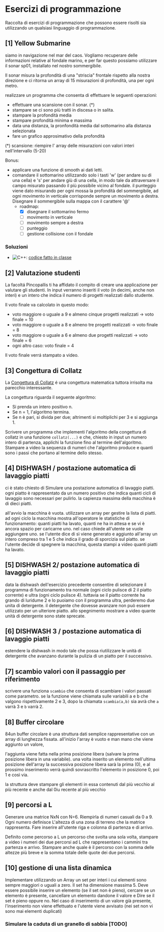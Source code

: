 # Esercizi di programmazione

Raccolta di esercizi di programmazione che possono essere risolti sia utilizzando un qualsiasi linguaggio di programmazione.


## [1] Yellow Submarine

siamo in navigazione nel mar del caos. Vogliamo recuperare delle informazioni relative al fondale marino, e per far questo possiamo utilizzare il sonar sp01, installato nel nostro sommergibile. 

Il sonar misura la profondità di una "striscia" frontale rispetto alla nostra direzione e ci ritorna un array di 15 misurazioni di profondità, una per ogni metro.

realizzare un programma che consenta di effettuare le seguenti operazioni:

- effettuare una scansione con il sonar. (*)
- stampare se ci sono più tratti in discesa o in salita.
- stampare la profondità media
- stampare profondità minima e massima
- data una distanza, la pronfondità media dal sottomarino alla distanza selezionata
- fare un grafico approsimativo della profondità

(*) scansione:
  riempire l' array delle misurazioni con valori interi nell'intervallo (5-20)

Bonus:

- applicare una funzione di smooth ai dati letti.
- comandare il sottomarino utilizzando solo i tasti 'w' (per andare su di una cella) e 's' per andare giù di una cella, in modo tale da attraversare il campo misurato passando il più possibile vicino al fondale. il punteggio viene dato misurando per ogni mossa la profondità del sommergibile, ad ogni movimento in verticale corrisponde sempre un movimento a destra. Disegnare il sommergibile sulla mappa con il carattere '@'
  - roadmap:
    - [x] disegnare il sottomarino fermo
    - [ ] movimento in verticale
    - [ ] movimento sempre a destra
    - [ ] punteggio
    - [ ] gestione collisione con il fondale

### Soluzioni

- ![C++](https://img.shields.io/badge/C++-00599C?style=flat-square&logo=C%2B%2B&logoColor=white): [codice fatto in classe](https://replit.com/@professorandrea/3di-sottomarino-1?v=1)

## [2] Valutazione studenti

La facoltá Pincopallis ti ha affidato il compito di creare una applicazione per valutare gli studenti. In input verranno inseriti il voto (in decimi, anche non interi) e un intero che indica il numero di progetti realizzati dallo studente.

Il voto finale va calcolato in questo modo:

- voto maggiore o uguale a 9 e almeno cinque progetti realizzati -> voto finale = 10
- voto maggiore o uguale a 8 e almeno tre progetti realizzati -> voto finale = 8
- voto maggiore o uguale a 6 e almeno due progetti realizzati -> voto finale = 6
- ogni altro caso: voto finale = 4
 
Il voto finale verrá stampato a video.

## [3] Congettura di Collatz

La [Congettura di Collatz](https://it.wikipedia.org/wiki/Congettura_di_Collatz) é una congettura matematica tuttora irrisolta ma parecchio interessante.

La congettura riguarda il seguente algoritmo:

- Si prenda un intero positivo n.
- Se n = 1, l'algoritmo termina.
- Se n è pari, si divida per due; altrimenti si moltiplichi per 3 e si aggiunga 1.

Scrivere un programma che implementi l'algoritmo della congettura di collatz in una funzione `collatz(...)` e che, chiesto in input un numero intero di partenza, applichi la funzione fino al termine dell'algoritmo. Stampare a video la sequenza di numeri che l'algoritmo produce e quanti sono i passi che portano al termine dello stesso.

## [4] DISHWASH / postazione automatica di lavaggio piatti

ci è  stato chiesto di Simulare una postazione  automatica di lavaggio piatti. ogni piatto è  rappresentato da un  numero positivo che indica quanti cicli di lavaggio sono necessari per pulirlo. la capienza massima della macchina è  di dieci piatti. 

all'avvio la macchina è  vuota. utilizzare un array per gestire la lista di piatti. ad ogni ciclo la macchina mostra all'operatore le statistiche di funzionamento: quanti piatti ha lavato, quanti ne ha in attesa e se vi è ancora spazio per caricarne uno. nel caso chiede all'utente se vuole aggiungere uno. se l'utente dice di sì viene generato e aggiunto all'array un intero compreso tra 1 e 5 che indica il grado di sporcizia sul piatto. se l'utente decide di spegnere la macchina, questa stampi a video quanti piatti ha lavato.

## [5] DISHWASH 2/ postazione automatica di lavaggio piatti

data la dishwash dell'esercizio precedente consentire di selezionare il programma di funzionamento tra normale (ogni ciclo pulisce di 2 il piatto corrente) e ultra (ogni ciclo pulisce 4). tuttavia se il piatto corrente ha grando di luridume 2 e lo puoiamo con il programma ultra, perderemo due unita di detergente. il detergente che dovesse avanzare non può  essere utilizzato per un ulteriore piatto. allo spegnimento mostrare a video quante unità di detergente sono state sprecate.

## [6] DISHWASH 3 / postazione automatica di lavaggio piatti

estendere la dishwash in modo tale che possa riutilizzare le unità di detergente che avanzano durante la pulizia di un piatto per il successivo.

## [7] scambio valori con il passaggio per riferimento

scrivere una funziona `scambio` che consenta di scambiare i valori passati come parametro. se la funzione viene chiamata sulle variabili a e b che valgono rispettivamente 2 e 3, dopo la chiamata `scambia(a,b)` sia avrà che `a` varrà  3 e `b` varrà 2.

## [8] Buffer circolare

84un buffer circolare è  una struttura dati semplice rappresentative con un array di lunghezza fissata. all'inizio l'array è  vuoto e man mano che viene aggiunto un valore, 

l'aggiunta viene fatta nella prima posizione libera (salvare la prima posizione libera in una variabile). una volta inserito un elemento nell'ultima posizione dell'array  la successiva posizione libera sarà la prima (0), e al prossimo inserimento verrà quindi sovrascritto l'elemento  in posizione 0, poi 1 e così via.

la struttura  deve stampare gli elementi in essa contenuti dal più vecchio al più recente e anche dal 0iu recente al più vecchio

## [9] percorsi a L

Generare una matrice NxN con N=6. Riempirla di numeri casuali da 0 a 9. Ogni numero definisce
L'altezza di una zona di terreno che la matrice rappresenta. Fare inserire all'utente riga e colonna di partenza e di arrivo.

Definito come percorso a L un percorso che svolta una sola volta, stampare a video i numeri dei due percorsi ad L che rappresentano i cammini tra partenza e arrivo.
Stampare anche quale è il percorso con la somma delle altezze più breve e la somma totale delle quote dei due percorsi.

## [10] gestione di una lista dinamica

Implementare utilizzando un Array un set per interi i cui elementi sono sempre maggiori o uguali a  zero.
Il set  ha dimensione massima 5. Deve essere possibile inserire un elemento (se il set non è pieno), cercare se un elemento è presente, cancellare un elemento dandone il valore e 
Dire se il set è pieno oppure no. Nel caso di inserimento di un valore già presente, l'inserimento non viene effettuato e l'utente viene avvisato (nei set non vi sono mai elementi duplicati) 

### Simulare la caduta di un granello di sabbia [TODO]




